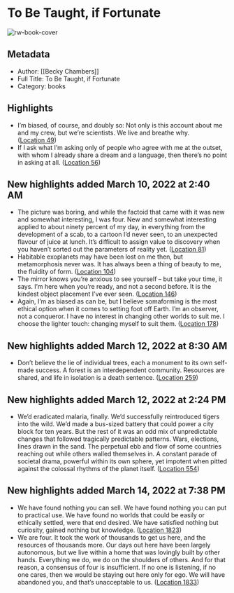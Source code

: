 # To Be Taught, if Fortunate

![rw-book-cover](https://images-na.ssl-images-amazon.com/images/I/51OsU%2B9Ut2L._SL200_.jpg)

## Metadata
- Author: [[Becky Chambers]]
- Full Title: To Be Taught, if Fortunate
- Category: books

## Highlights
- I’m biased, of course, and doubly so: Not only is this account about me and my crew, but we’re scientists. We live and breathe why. ([Location 49](https://readwise.io/to_kindle?action=open&asin=B07N2Z7B6Z&location=49))
- If I ask what I’m asking only of people who agree with me at the outset, with whom I already share a dream and a language, then there’s no point in asking at all. ([Location 56](https://readwise.io/to_kindle?action=open&asin=B07N2Z7B6Z&location=56))
## New highlights added March 10, 2022 at 2:40 AM
- The picture was boring, and while the factoid that came with it was new and somewhat interesting, I was four. New and somewhat interesting applied to about ninety percent of my day, in everything from the development of a scab, to a cartoon I’d never seen, to an unexpected flavour of juice at lunch. It’s difficult to assign value to discovery when you haven’t sorted out the parameters of reality yet. ([Location 81](https://readwise.io/to_kindle?action=open&asin=B07N2Z7B6Z&location=81))
- Habitable exoplanets may have been lost on me then, but metamorphosis never was. It has always been a thing of beauty to me, the fluidity of form. ([Location 104](https://readwise.io/to_kindle?action=open&asin=B07N2Z7B6Z&location=104))
- The mirror knows you’re anxious to see yourself – but take your time, it says. I’m here when you’re ready, and not a second before. It is the kindest object placement I’ve ever seen. ([Location 146](https://readwise.io/to_kindle?action=open&asin=B07N2Z7B6Z&location=146))
- Again, I’m as biased as can be, but I believe somaforming is the most ethical option when it comes to setting foot off Earth. I’m an observer, not a conqueror. I have no interest in changing other worlds to suit me. I choose the lighter touch: changing myself to suit them. ([Location 178](https://readwise.io/to_kindle?action=open&asin=B07N2Z7B6Z&location=178))
## New highlights added March 12, 2022 at 8:30 AM
- Don’t believe the lie of individual trees, each a monument to its own self-made success. A forest is an interdependent community. Resources are shared, and life in isolation is a death sentence. ([Location 259](https://readwise.io/to_kindle?action=open&asin=B07N2Z7B6Z&location=259))
## New highlights added March 12, 2022 at 2:24 PM
- We’d eradicated malaria, finally. We’d successfully reintroduced tigers into the wild. We’d made a bus-sized battery that could power a city block for ten years. But the rest of it was an odd mix of unpredictable changes that followed tragically predictable patterns. Wars, elections, lines drawn in the sand. The perpetual ebb and flow of some countries reaching out while others walled themselves in. A constant parade of societal drama, powerful within its own sphere, yet impotent when pitted against the colossal rhythms of the planet itself. ([Location 554](https://readwise.io/to_kindle?action=open&asin=B07N2Z7B6Z&location=554))
## New highlights added March 14, 2022 at 7:38 PM
- We have found nothing you can sell. We have found nothing you can put to practical use. We have found no worlds that could be easily or ethically settled, were that end desired. We have satisfied nothing but curiosity, gained nothing but knowledge. ([Location 1823](https://readwise.io/to_kindle?action=open&asin=B07N2Z7B6Z&location=1823))
- We are four. It took the work of thousands to get us here, and the resources of thousands more. Our days out here have been largely autonomous, but we live within a home that was lovingly built by other hands. Everything we do, we do on the shoulders of others. And for that reason, a consensus of four is insufficient. If no one is listening, if no one cares, then we would be staying out here only for ego. We will have abandoned you, and that’s unacceptable to us. ([Location 1833](https://readwise.io/to_kindle?action=open&asin=B07N2Z7B6Z&location=1833))
